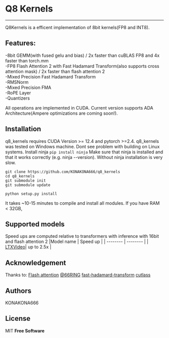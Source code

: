 # Q8 Kernels

---

Q8Kernels is a efficent implementation of 8bit kernels(FP8 and INT8).
## Features:
-8bit GEMM(with fused gelu and bias) / 2x faster than cuBLAS FP8 and 4x faster than torch.mm <br />
-FP8 Flash Attention 2 with Fast Hadamard Transform(also supports cross attention mask) / 2x faster than flash attention 2 <br />
-Mixed Precision Fast Hadamard Transform  <br />
-RMSNorm <br />
-Mixed Precision FMA <br />
-RoPE Layer <br />
-Quantizers <br />

All operations are implemented in CUDA. 
Current version supports ADA Architecture(Ampere optimizations are coming soon!).

## Installation

q8_kernels requires CUDA Version >= 12.4 and pytorch >=2.4.
q8_kernels was tested on Windows machine. Dont see problem with building on Linux systems.
Install ninja ```pip install ninja```
Make sure that ninja is installed and that it works correctly (e.g. ninja --version).
Without ninja installation is very slow.

```
git clone https://github.com/KONAKONA666/q8_kernels
cd q8_kernels 
git submodule init
git submodule update

python setup.py install
```

It takes ~10-15 minutes to compile and install all modules.
If you have RAM < 32GB, 

## Supported models
Speed ups are computed relative to transformers with inference with 16bit and flash attention 2 
|Model name | Speed up                                 |
| -------- | -------- |
| [LTXVideo](https://github.com/KONAKONA666/LTX-Video)| up to 2.5x |

## Acknowledgement
Thanks to:
[Flash attention](https://github.com/Dao-AILab/flash-attention/tree/main)
[@66RING](https://github.com/66RING/tiny-flash-attention)
[fast-hadamard-transform](https://github.com/Dao-AILab/fast-hadamard-transform)
[cutlass](https://github.com/NVIDIA/cutlass)
## Authors
KONAKONA666
## License

MIT
**Free Software**
